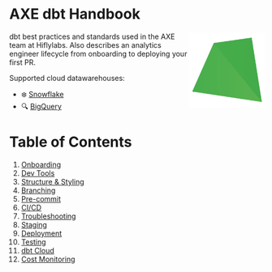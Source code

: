 # AXE dbt Handbook

[<img src="misc/hifly.png" align="right" width="150">](https://www.getdbt.com/)

dbt best practices and standards used in the AXE team at Hiflylabs. Also describes an analytics engineer lifecycle from onboarding to deploying your first PR.

Supported cloud datawarehouses:

-   :snowflake: [Snowflake](https://www.snowflake.com/)
-   :mag: [BigQuery](https://cloud.google.com/bigquery)
# Table of Contents
1. [Onboarding](/sections/onboarding.md)
2. [Dev Tools](/sections/dev_tools.md)
3. [Structure & Styling](/sections/structure.md)
4. [Branching](/sections/branching.md)
5. [Pre-commit](/sections/pre_commit.md)
6. [CI/CD](/sections/cicd.md)
7. [Troubleshooting](/sections/troubleshooting.md)
8. [Staging](/sections/staging.md)
9. [Deployment](/sections/deployment.md)
10. [Testing](/sections/testing.md)
11. [dbt Cloud](/sections/dbt_cloud.md)
12. [Cost Monitoring](/sections/cost_monitoring.md)
